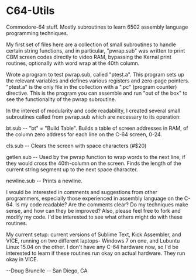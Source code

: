 # C64-Utils
Commodore-64 stuff.  Mostly subroutines to learn 6502 assembly language programming techniques.

My first set of files here are a collection of small subroutines to handle certain string functions, and in particular, "pwrap.sub" was written to print CBM screen codes directly to video RAM, bypassing the Kernal print routines, optionally with word wrap at the 40th column. 

Wrote a program to test pwrap.sub, called "ptest.a".  This program sets up the relevant variables and defines various registers and zero-page pointers.  "ptest.a" is the only file in the collection with a ".pc" (program counter) directive. This is the program you can assemble and run "out of the box" to see the functionality of the pwrap subroutine.  

In the interest of modularity and code readability, I created several small subroutines called from pwrap.sub which are necessary to its operation:

bt.sub -- "bt" = "Build Table". Builds a table of screen addresses in RAM, of the column zero address for each line on the C-64 screen, 0-24.

cls.sub -- Clears the screen with space characters (#$20)

getlen.sub -- Used by the pwrap function to wrap words to the next line, if they would cross the 40th-column on the screen. Finds the length of the current string segment up to the next space character.

newline.sub -- Prints a newline. 

I would be interested in comments and suggestions from other programmers, especially those experienced in assembly language on the C-64. Is my code readable?  Are the comments clear?  Do my techniques make sense, and how can they be improved?  Also, please feel free to fork and modify my code.  I'd be interested to see what others might do with these routines.  

My current setup:  current versions of Sublime Text, Kick Assembler, and VICE, running on two different laptops- Windows 7 on one, and Lubuntu Linux 15.04 on the other. I don't have any C-64 hardware now, so I'd be interested to learn if these routines run okay on actual hardware.  They run okay in VICE.  

--Doug Brunelle -- 
San Diego, CA
